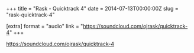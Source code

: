+++
title = "Rask - Quicktrack 4"
date = 2014-07-13T00:00:00Z
slug = "rask-quicktrack-4"

[extra]
format = "audio"
link = "https://soundcloud.com/ojrask/quicktrack-4"
+++

https://soundcloud.com/ojrask/quicktrack-4